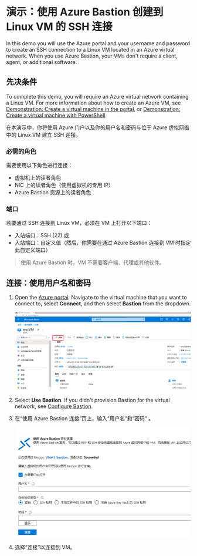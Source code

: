 # <a name="demonstration-create-an-ssh-connection-to-a-linux-vm-using-azure-bastion"></a>演示：使用 Azure Bastion 创建到 Linux VM 的 SSH 连接

In this demo you will use the Azure portal and your username and password to create an SSH connection to a Linux VM located in an Azure virtual network. When you use Azure Bastion, your VMs don't require a client, agent, or additional software.

## <a name="prerequisites"></a>先决条件

To complete this demo, you will require an Azure virtual network containing a Linux VM. For more information about how to create an Azure VM, see <bpt id="p1">[</bpt>Demonstration: Create a virtual machine in the portal<ept id="p1">](https://github.com/MicrosoftLearning/AZ-120-Planning-and-Administering-Microsoft-Azure-for-SAP-Workloads/blob/master/Demos/demo-create-virtual-machine-portal.md)</ept>, or <bpt id="p2">[</bpt>Demonstration: Create a virtual machine with PowerShell<ept id="p2">](https://github.com/MicrosoftLearning/AZ-120-Planning-and-Administering-Microsoft-Azure-for-SAP-Workloads/blob/master/Demos/demo-create-virtual-machine-powershell.md)</ept>.

在本演示中，你将使用 Azure 门户以及你的用户名和密码与位于 Azure 虚拟网络中的 Linux VM 建立 SSH 连接。 

### <a name="required-roles"></a>必需的角色

需要使用以下角色进行连接：

* 虚拟机上的读者角色
* NIC 上的读者角色（使用虚拟机的专用 IP）
* Azure Bastion 资源上的读者角色

### <a name="ports"></a>端口

若要通过 SSH 连接到 Linux VM，必须在 VM 上打开以下端口：

* 入站端口：SSH (22) 或
* 入站端口：自定义值（然后，你需要在通过 Azure Bastion 连接到 VM 时指定此自定义端口）

> 使用 Azure Bastion 时，VM 不需要客户端、代理或其他软件。

## <a name="connect-using-username-and-password"></a>连接：使用用户名和密码

1. Open the <bpt id="p1">[</bpt>Azure portal<ept id="p1">](https://portal.azure.com)</ept>. Navigate to the virtual machine that you want to connect to, select <bpt id="p1">**</bpt>Connect<ept id="p1">**</ept>, and then select <bpt id="p2">**</bpt>Bastion<ept id="p2">**</ept> from the dropdown.

    ![屏幕截图显示 Azure 门户中虚拟机的概述，其中已选中“连接”](Images/azure-bastion-connect.png)

1. Select <bpt id="p1">**</bpt>Use Bastion<ept id="p1">**</ept>. If you didn't provision Bastion for the virtual network, see <bpt id="p1">[</bpt>Configure Bastion<ept id="p1">](https://docs.microsoft.com/azure/bastion/quickstart-host-portal)</ept>.
1. 在“使用 Azure Bastion 连接”页上，输入“用户名”和“密码”  。

    ![屏幕截图显示密码验证](Images/azure-bastion-password.png)

1. 选择“连接”以连接到 VM。